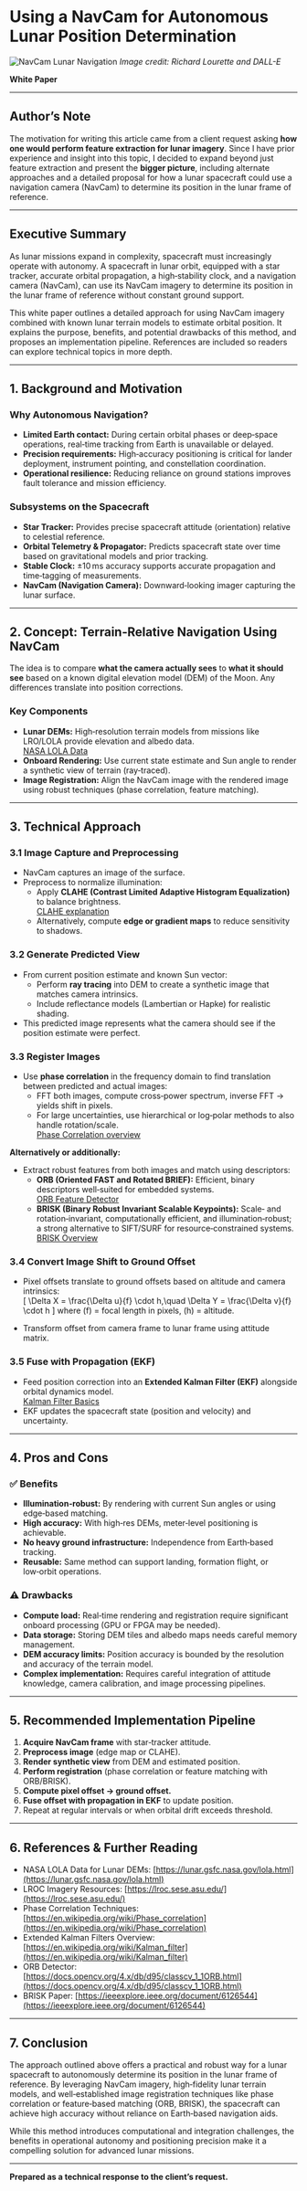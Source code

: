 # Using a NavCam for Autonomous Lunar Position Determination
![NavCam Lunar Navigation](ArticleImage.jpg)
*Image credit: Richard Lourette and DALL-E*

**White Paper**

---

## Author’s Note

The motivation for writing this article came from a client request asking **how one would perform feature extraction for lunar imagery**. Since I have prior experience and insight into this topic, I decided to expand beyond just feature extraction and present the **bigger picture**, including alternate approaches and a detailed proposal for how a lunar spacecraft could use a navigation camera (NavCam) to determine its position in the lunar frame of reference.

---

## Executive Summary

As lunar missions expand in complexity, spacecraft must increasingly operate with autonomy. A spacecraft in lunar orbit, equipped with a star tracker, accurate orbital propagation, a high‑stability clock, and a navigation camera (NavCam), can use its NavCam imagery to determine its position in the lunar frame of reference without constant ground support.

This white paper outlines a detailed approach for using NavCam imagery combined with known lunar terrain models to estimate orbital position. It explains the purpose, benefits, and potential drawbacks of this method, and proposes an implementation pipeline. References are included so readers can explore technical topics in more depth.

---

## 1. Background and Motivation

### Why Autonomous Navigation?
- **Limited Earth contact:** During certain orbital phases or deep‑space operations, real‑time tracking from Earth is unavailable or delayed.
- **Precision requirements:** High‑accuracy positioning is critical for lander deployment, instrument pointing, and constellation coordination.
- **Operational resilience:** Reducing reliance on ground stations improves fault tolerance and mission efficiency.

### Subsystems on the Spacecraft
- **Star Tracker:** Provides precise spacecraft attitude (orientation) relative to celestial reference.
- **Orbital Telemetry & Propagator:** Predicts spacecraft state over time based on gravitational models and prior tracking.
- **Stable Clock:** ±10 ms accuracy supports accurate propagation and time‑tagging of measurements.
- **NavCam (Navigation Camera):** Downward‑looking imager capturing the lunar surface.

---

## 2. Concept: Terrain‑Relative Navigation Using NavCam

The idea is to compare **what the camera actually sees** to **what it should see** based on a known digital elevation model (DEM) of the Moon. Any differences translate into position corrections.

### Key Components
- **Lunar DEMs:** High‑resolution terrain models from missions like LRO/LOLA provide elevation and albedo data.  
  [NASA LOLA Data](https://lunar.gsfc.nasa.gov/lola.html)
- **Onboard Rendering:** Use current state estimate and Sun angle to render a synthetic view of terrain (ray‑traced).
- **Image Registration:** Align the NavCam image with the rendered image using robust techniques (phase correlation, feature matching).

---

## 3. Technical Approach

### 3.1 Image Capture and Preprocessing
- NavCam captures an image of the surface.
- Preprocess to normalize illumination:
  - Apply **CLAHE (Contrast Limited Adaptive Histogram Equalization)** to balance brightness.  
    [CLAHE explanation](https://en.wikipedia.org/wiki/Adaptive_histogram_equalization)
  - Alternatively, compute **edge or gradient maps** to reduce sensitivity to shadows.

### 3.2 Generate Predicted View
- From current position estimate and known Sun vector:
  - Perform **ray tracing** into DEM to create a synthetic image that matches camera intrinsics.
  - Include reflectance models (Lambertian or Hapke) for realistic shading.
- This predicted image represents what the camera should see if the position estimate were perfect.

### 3.3 Register Images
- Use **phase correlation** in the frequency domain to find translation between predicted and actual images:
  - FFT both images, compute cross‑power spectrum, inverse FFT → yields shift in pixels.
  - For large uncertainties, use hierarchical or log‑polar methods to also handle rotation/scale.  
    [Phase Correlation overview](https://en.wikipedia.org/wiki/Phase_correlation)

**Alternatively or additionally:**
- Extract robust features from both images and match using descriptors:
  - **ORB (Oriented FAST and Rotated BRIEF):** Efficient, binary descriptors well‑suited for embedded systems.  
    [ORB Feature Detector](https://docs.opencv.org/4.x/db/d95/classcv_1_1ORB.html)
  - **BRISK (Binary Robust Invariant Scalable Keypoints):** Scale‑ and rotation‑invariant, computationally efficient, and illumination‑robust; a strong alternative to SIFT/SURF for resource‑constrained systems.  
    [BRISK Overview](https://ieeexplore.ieee.org/document/6126544)

### 3.4 Convert Image Shift to Ground Offset
- Pixel offsets translate to ground offsets based on altitude and camera intrinsics:  
\[
\Delta X = \frac{\Delta u}{f} \cdot h,\quad \Delta Y = \frac{\Delta v}{f} \cdot h
\]
where \(f\) = focal length in pixels, \(h\) = altitude.

- Transform offset from camera frame to lunar frame using attitude matrix.

### 3.5 Fuse with Propagation (EKF)
- Feed position correction into an **Extended Kalman Filter (EKF)** alongside orbital dynamics model.  
  [Kalman Filter Basics](https://en.wikipedia.org/wiki/Kalman_filter)
- EKF updates the spacecraft state (position and velocity) and uncertainty.

---

## 4. Pros and Cons

### ✅ Benefits
- **Illumination‑robust:** By rendering with current Sun angles or using edge‑based matching.
- **High accuracy:** With high‑res DEMs, meter‑level positioning is achievable.
- **No heavy ground infrastructure:** Independence from Earth‑based tracking.
- **Reusable:** Same method can support landing, formation flight, or low‑orbit operations.

### ⚠️ Drawbacks
- **Compute load:** Real‑time rendering and registration require significant onboard processing (GPU or FPGA may be needed).
- **Data storage:** Storing DEM tiles and albedo maps needs careful memory management.
- **DEM accuracy limits:** Position accuracy is bounded by the resolution and accuracy of the terrain model.
- **Complex implementation:** Requires careful integration of attitude knowledge, camera calibration, and image processing pipelines.

---

## 5. Recommended Implementation Pipeline

1. **Acquire NavCam frame** with star‑tracker attitude.
2. **Preprocess image** (edge map or CLAHE).
3. **Render synthetic view** from DEM and estimated position.
4. **Perform registration** (phase correlation or feature matching with ORB/BRISK).
5. **Compute pixel offset → ground offset.**
6. **Fuse offset with propagation in EKF** to update position.
7. Repeat at regular intervals or when orbital drift exceeds threshold.

---

## 6. References & Further Reading

- NASA LOLA Data for Lunar DEMs: [https://lunar.gsfc.nasa.gov/lola.html](https://lunar.gsfc.nasa.gov/lola.html)  
- LROC Imagery Resources: [https://lroc.sese.asu.edu/](https://lroc.sese.asu.edu/)  
- Phase Correlation Techniques: [https://en.wikipedia.org/wiki/Phase_correlation](https://en.wikipedia.org/wiki/Phase_correlation)  
- Extended Kalman Filters Overview: [https://en.wikipedia.org/wiki/Kalman_filter](https://en.wikipedia.org/wiki/Kalman_filter)  
- ORB Detector: [https://docs.opencv.org/4.x/db/d95/classcv_1_1ORB.html](https://docs.opencv.org/4.x/db/d95/classcv_1_1ORB.html)  
- BRISK Paper: [https://ieeexplore.ieee.org/document/6126544](https://ieeexplore.ieee.org/document/6126544)

---

## 7. Conclusion

The approach outlined above offers a practical and robust way for a lunar spacecraft to autonomously determine its position in the lunar frame of reference. By leveraging NavCam imagery, high‑fidelity lunar terrain models, and well‑established image registration techniques like phase correlation or feature‑based matching (ORB, BRISK), the spacecraft can achieve high accuracy without reliance on Earth‑based navigation aids.

While this method introduces computational and integration challenges, the benefits in operational autonomy and positioning precision make it a compelling solution for advanced lunar missions.

---

**Prepared as a technical response to the client’s request.**
